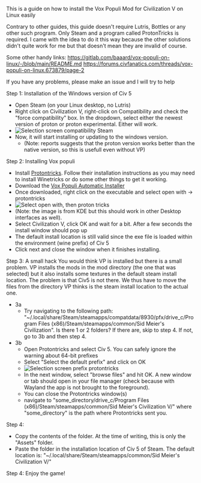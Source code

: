 
This is a guide on how to install the Vox Populi Mod for Civilization V on Linux easily

Contrary to other guides, this guide doesn't require Lutris, Bottles or any other such program. Only Steam and a program called ProtonTricks is required.
I came with the idea to do it this way because the other solutions didn't quite work for me but that doesn't mean they are invalid of course.

Some other handy links:
https://gitlab.com/baaard/vox-populi-on-linux/-/blob/main/README.md
https://forums.civfanatics.com/threads/vox-populi-on-linux.673879/page-2

If you have any problems, please make an issue and I will try to help

Step 1: Installation of the Windows version of Civ 5
- Open Steam (on your Linux desktop, no Lutris) 
- Right click on Civilization V, right-click on Compatibility and check the "force compatibility" box. In the dropdown, select either the newest version of proton or proton experimental. Either will work.
- ![Selection screen compatibility Steam](https://github.com/TeaDrinkingProgrammer/Civilization-V-Vox-Populi-on-Linux/blob/main/force%20proton.png)
- Now, it will start installing or updating to the windows version.
  -  (Note: reports suggests that the proton version works better than the native version, so this is usefull even without VP)


Step 2: Installing Vox populi
- Install [Protontricks](https://github.com/Matoking/protontricks). Follow their installation instructions as you may need to install Winetricks or do some other things to get it working.
- Download the [Vox Populi Automatic Installer](https://forums.civfanatics.com/threads/community-patch-how-to-install.528034/)
- Once downloaded, right click on the executable and select open with -> protontricks
- ![Select open with, then proton tricks](https://github.com/TeaDrinkingProgrammer/Civilization-V-Vox-Populi-on-Linux/blob/main/select%20protontricks.png)
- (Note: the image is from KDE but this should work in other Desktop interfaces as well).
- Select Civilization V, click OK and wait for a bit. After a few seconds the install window should pop up
- The default install location is still valid since the exe file is loaded within the environment (wine prefix) of Civ 5
- Click next and close the window when it finishes installing.

Step 3: A small hack
You would think VP is installed but there is a small problem. VP installs the mods in the mod directory (the one that was selected) but it also installs some textures in the default steam install location. The problem is that Civ5 is not there. We thus have to move the files from the directory VP thinks is the steam install location to the actual one.

- 3a
  - Try navigating to the following path: "~/.local/share/Steam/steamapps/compatdata/8930/pfx/drive_c/Program Files (x86)/Steam/steamapps/common/Sid Meier's Civilization". Is there 1 or 2 folders? If there are, skip to step 4. If not, go to 3b and then step 4.
- 3b
  - Open Protontricks and select Civ 5. You can safely ignore the warning about 64-bit prefixes
  - Select "Select the default prefix" and click on OK
  - ![Selection screen prefix protontricks](https://github.com/TeaDrinkingProgrammer/Civilization-V-Vox-Populi-on-Linux/blob/main/default%20wineprefix.png)
  - In the next window, select "browse files" and hit OK. A new window or tab should open in your file manager (check because with Wayland the app is not     brought to the foreground). 
  - You can close the Protontricks window(s)
  - navigate to "some_directory/drive_c/Program Files (x86)/Steam/steamapps/common/Sid Meier's Civilization V/" where "some_directory" is the path where Protontricks sent you.

Step 4:

  -  Copy the contents of the folder. At the time of writing, this is only the "Assets" folder.
  -  Paste the folder in the installation location of Civ 5 of Steam. The default location is: "~/.local/share/Steam/steamapps/common/Sid Meier's Civilization V/"


Step 4: Enjoy the game!
